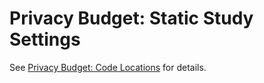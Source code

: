 # Privacy Budget: Static Study Settings

See [Privacy Budget: Code
Locations](../../../docs/privacy_budget/privacy_budget_code_locations.md) for
details.

